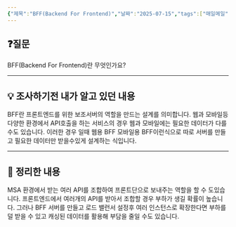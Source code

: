 ```yaml
---
{"제목":"BFF(Backend For Frontend)","날짜":"2025-07-15","tags":["매일메일"],"dg-publish":true,"permalink":"/매일메일/25년7월/BFF(Backend For Frontend)/","dgPassFrontmatter":true,"created":"2025-07-16T04:05:44.585+09:00","updated":"2025-07-16T04:19:19.191+09:00"}
---
```


## ❓질문

BFF(Backend For Frontend)란 무엇인가요?

---
## 💡 조사하기전 내가 알고 있던 내용

BFF란 프론트엔드를 위한 보조서버의 역할을 만드는 설계를 의미합니다.
웹과 모바일등 다양한 환경에서 API호출을 하는 서비스의 경우 웹과 모바일에는 필요한 데이터가 다를 수도 있습니다.
이러한 경우 일때 웹용 BFF 모바일용 BFF이런식으로 따로 서버를 만들고 필요한 데이터만 받을수있게 설계하는 식입니다.

---
## 🏫 정리한 내용

MSA 환경에서 받는 여러 API를 조합하여 프론트단으로 보내주는 역할을 할 수 도있습니다.
프론트엔드에서 여러개의 API를 받아서 조합할 경우 부하가 생길 확률이 높습니다.
그러나 BFF 서버를 만들고 로드 밸런서 설정후 여러 인스턴스로 확장한다면 부하를 덜 받을 수 있고 캐싱된 데이터를 활용해 부담을 줄일 수도 있습니다.